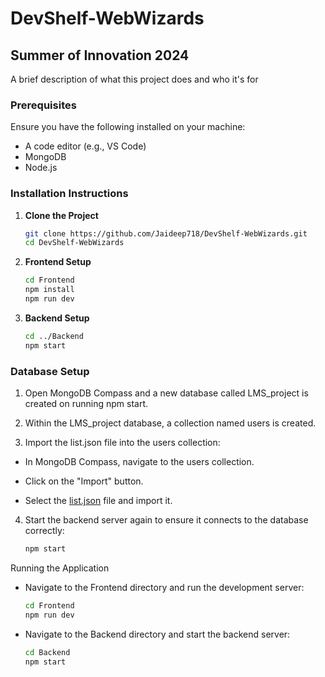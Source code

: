 
# DevShelf-WebWizards
## Summer of Innovation 2024

A brief description of what this project does and who it's for

### Prerequisites
Ensure you have the following installed on your machine:
- A code editor (e.g., VS Code)
- MongoDB
- Node.js

### Installation Instructions

1. **Clone the Project**
   ```sh
   git clone https://github.com/Jaideep718/DevShelf-WebWizards.git
   cd DevShelf-WebWizards

2. **Frontend Setup**
   ```sh
   cd Frontend
   npm install
   npm run dev

3. **Backend Setup**
   ```sh
   cd ../Backend
   npm start

### Database Setup

1. Open MongoDB Compass and a new database called LMS_project is created on running npm start.

2. Within the LMS_project database, a collection named users is created.

3. Import the list.json file into the users collection:

- In MongoDB Compass, navigate to the users collection.

- Click on the "Import" button.

- Select the [list.json](https://github.com/Jaideep718/DevShelf-WebWizards/blob/main/Backend/list.json) file and import it.

4. Start the backend server again to ensure it connects to the database correctly:
    ```sh
   npm start

Running the Application

-  Navigate to the Frontend directory and run the development server:
   ```sh
   cd Frontend
   npm run dev

- Navigate to the Backend directory and start the backend server:
   ```sh
   cd Backend
   npm start



